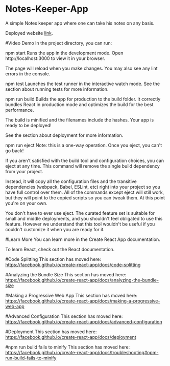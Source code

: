 # Notes-Keeper-App
A simple Notes keeper app where one can take his notes on any basis.

Deployed website [link](https://dayaanand-notes-keeper-app.web.app/).

#Video Demo
In the project directory, you can run:

npm start
Runs the app in the development mode.
Open http://localhost:3000 to view it in your browser.

The page will reload when you make changes.
You may also see any lint errors in the console.

npm test
Launches the test runner in the interactive watch mode.
See the section about running tests for more information.

npm run build
Builds the app for production to the build folder.
It correctly bundles React in production mode and optimizes the build for the best performance.

The build is minified and the filenames include the hashes.
Your app is ready to be deployed!

See the section about deployment for more information.

npm run eject
Note: this is a one-way operation. Once you eject, you can't go back!

If you aren't satisfied with the build tool and configuration choices, you can eject at any time. This command will remove the single build dependency from your project.

Instead, it will copy all the configuration files and the transitive dependencies (webpack, Babel, ESLint, etc) right into your project so you have full control over them. All of the commands except eject will still work, but they will point to the copied scripts so you can tweak them. At this point you're on your own.

You don't have to ever use eject. The curated feature set is suitable for small and middle deployments, and you shouldn't feel obligated to use this feature. However we understand that this tool wouldn't be useful if you couldn't customize it when you are ready for it.

#Learn More
You can learn more in the Create React App documentation.

To learn React, check out the React documentation.

#Code Splitting
This section has moved here: https://facebook.github.io/create-react-app/docs/code-splitting

#Analyzing the Bundle Size
This section has moved here: https://facebook.github.io/create-react-app/docs/analyzing-the-bundle-size

#Making a Progressive Web App
This section has moved here: https://facebook.github.io/create-react-app/docs/making-a-progressive-web-app

#Advanced Configuration
This section has moved here: https://facebook.github.io/create-react-app/docs/advanced-configuration

#Deployment
This section has moved here: https://facebook.github.io/create-react-app/docs/deployment

#npm run build fails to minify
This section has moved here: https://facebook.github.io/create-react-app/docs/troubleshooting#npm-run-build-fails-to-minify
